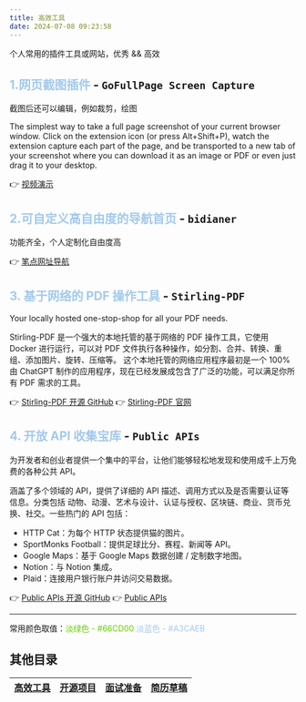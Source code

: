 ```yaml
---
title: 高效工具
date: 2024-07-08 09:23:58
---
```


个人常用的插件工具或网站，优秀 && 高效

## <font color=#A3CAEB>1.网页截图插件</font> - `GoFullPage Screen Capture`

截图后还可以编辑，例如裁剪，绘图

The simplest way to take a full page screenshot of your current browser window. Click on the extension icon (or press Alt+Shift+P), watch the extension capture each part of the page, and be transported to a new tab of your screenshot where you can download it as an image or PDF or even just drag it to your desktop. 

👉 [视频演示](https://gofullpage.com/fpsc-sample-2.d2023152.mp4)

## <font color=#A3CAEB>2.可自定义高自由度的导航首页</font> - `bidianer`

功能齐全，个人定制化自由度高 

👉 [笔点网址导航](https://www.bidianer.com/)

## <font color=#A3CAEB>3. 基于网络的 PDF 操作工具</font> - `Stirling-PDF`

Your locally hosted one-stop-shop for all your PDF needs.

Stirling-PDF 是一个强大的本地托管的基于网络的 PDF 操作工具，它使用 Docker 进行运行，可以对 PDF 文件执行各种操作，如分割、合并、转换、重组、添加图片、旋转、压缩等。
这个本地托管的网络应用程序最初是一个 100% 由 ChatGPT 制作的应用程序，现在已经发展成包含了广泛的功能，可以满足你所有 PDF 需求的工具。

👉 [Stirling-PDF 开源 GitHub](https://github.com/Stirling-Tools/Stirling-PDF)
👉 [Stirling-PDF 官网](https://stirlingtools.com/)

## <font color=#A3CAEB>4. 开放 API 收集宝库</font> - `Public APIs`

为开发者和创业者提供一个集中的平台，让他们能够轻松地发现和使用成千上万免费的各种公共 API。

涵盖了多个领域的 API，提供了详细的 API 描述、调用方式以及是否需要认证等信息。分类包括 动物、动漫、艺术与设计、认证与授权、区块链、商业、货币兑换、社交。一些热门的 API 包括：

* HTTP Cat：为每个 HTTP 状态提供猫的图片。
* SportMonks Football：提供足球比分、赛程、新闻等 API。
* Google Maps：基于 Google Maps 数据创建 / 定制数字地图。
* Notion：与 Notion 集成。
* Plaid：连接用户银行账户并访问交易数据。

👉 [Public APIs 开源 GitHub](https://github.com/Stirling-Tools/Stirling-PDF)
👉 [Public APIs](https://mmbiz.qpic.cn/sz_mmbiz_png/ePw3ZeGRruwQGgiae3rhicVZtIRS2KpJibwy4J92OSqQ0icu9niaNUF9FR0ttSY54lxxyAe0tvW5pREElV4VayEGaTQ/640?wx_fmt=png&from=appmsg&tp=webp&wxfrom=5&wx_lazy=1&wx_co=1)

---

常用颜色取值：<font color=#66CD00>淡绿色 - #66CD00</font> <font color=#A3CAEB>淡蓝色 - #A3CAEB</font> 

## 其他目录

| [高效工具](../tools/) | [开源项目](../github/) | [面试准备](../interview/) | [简历草稿](../resume/) |
|-------------------|--------------------|-----------------------|--------------------|
